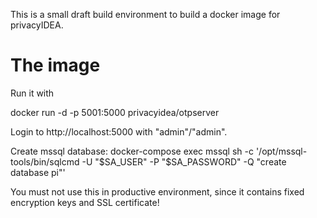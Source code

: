 This is a small draft build environment to build a docker image for privacyIDEA.

The image
=========

Run it with 

  docker run -d -p 5001:5000 privacyidea/otpserver

Login to http://localhost:5000 with "admin"/"admin".

Create mssql database: docker-compose exec mssql sh -c '/opt/mssql-tools/bin/sqlcmd -U "$SA_USER" -P "$SA_PASSWORD" -Q "create database pi"'

You must not use this in productive environment, since it contains fixed encryption keys
and SSL certificate!

